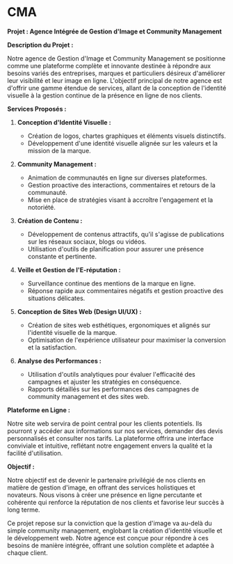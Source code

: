 # CMA
**Projet : Agence Intégrée de Gestion d'Image et Community Management**

**Description du Projet :**

Notre agence de Gestion d'Image et Community Management se positionne comme une plateforme complète et innovante destinée à répondre aux besoins variés des entreprises, marques et particuliers désireux d'améliorer leur visibilité et leur image en ligne. L'objectif principal de notre agence est d'offrir une gamme étendue de services, allant de la conception de l'identité visuelle à la gestion continue de la présence en ligne de nos clients.

**Services Proposés :**

1. **Conception d'Identité Visuelle :**
   - Création de logos, chartes graphiques et éléments visuels distinctifs.
   - Développement d'une identité visuelle alignée sur les valeurs et la mission de la marque.

2. **Community Management :**
   - Animation de communautés en ligne sur diverses plateformes.
   - Gestion proactive des interactions, commentaires et retours de la communauté.
   - Mise en place de stratégies visant à accroître l'engagement et la notoriété.

3. **Création de Contenu :**
   - Développement de contenus attractifs, qu'il s'agisse de publications sur les réseaux sociaux, blogs ou vidéos.
   - Utilisation d'outils de planification pour assurer une présence constante et pertinente.

4. **Veille et Gestion de l'E-réputation :**
   - Surveillance continue des mentions de la marque en ligne.
   - Réponse rapide aux commentaires négatifs et gestion proactive des situations délicates.

5. **Conception de Sites Web (Design UI/UX) :**
   - Création de sites web esthétiques, ergonomiques et alignés sur l'identité visuelle de la marque.
   - Optimisation de l'expérience utilisateur pour maximiser la conversion et la satisfaction.

6. **Analyse des Performances :**
   - Utilisation d'outils analytiques pour évaluer l'efficacité des campagnes et ajuster les stratégies en conséquence.
   - Rapports détaillés sur les performances des campagnes de community management et des sites web.

**Plateforme en Ligne :**

Notre site web servira de point central pour les clients potentiels. Ils pourront y accéder aux informations sur nos services, demander des devis personnalisés et consulter nos tarifs. La plateforme offrira une interface conviviale et intuitive, reflétant notre engagement envers la qualité et la facilité d'utilisation.

**Objectif :**

Notre objectif est de devenir le partenaire privilégié de nos clients en matière de gestion d'image, en offrant des services holistiques et novateurs. Nous visons à créer une présence en ligne percutante et cohérente qui renforce la réputation de nos clients et favorise leur succès à long terme.

Ce projet repose sur la conviction que la gestion d'image va au-delà du simple community management, englobant la création d'identité visuelle et le développement web. Notre agence est conçue pour répondre à ces besoins de manière intégrée, offrant une solution complète et adaptée à chaque client.